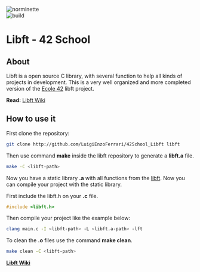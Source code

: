 ![norminette](https://github.com/LuigiEnzoFerrari/libft/actions/workflows/linter.yml/badge.svg)  
![build](https://github.com/LuigiEnzoFerrari/libft/actions/workflows/build.yml/badge.svg)  

# Libft - 42 School  

## About  
Libft is a open source C library, with several function to help all kinds of projects in development. This is a very well organized and more completed version of the [Ecole 42](https://www.42.fr/en/ "42 schoool") libft project.

**Read:** [Libft Wiki](https://github.com/LuigiEnzoFerrari/42School_Libft/wiki/libft3 "all functions")



## How to use it  

First clone the repository:

```sh
git clone http://github.com/LuigiEnzoFerrari/42School_Libft libft
```

Then use command **make** inside the libft repository to generate a **libft.a** file.


```sh
make -C <libft-path>
```

Now you have a static library **.a** with all functions from the [libft](https://github.com/LuigiEnzoFerrari/42School_Libft/wiki/libft1 "libft by header type"). Now you can compile your project with the static library.  


First include the libft.h on your **.c** file.

```c
#include <libft.h>
```
Then compile your project like the example below:

```sh
clang main.c -I <libft-path> -L <libft.a-path> -lft
```

To clean the **.o** files use the command **make clean**.

```sh
make clean -C <libft-path>
```


**[Libft Wiki](https://github.com/LuigiEnzoFerrari/42School_Libft/wiki/libft3 "42 functions")**
